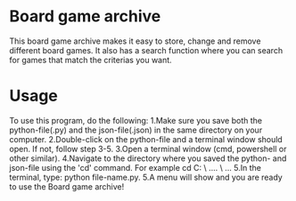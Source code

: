 # Board game archive
This board game archive makes it easy to store, change and remove different board games.
It also has a search function where you can search for games that match the criterias you want.

# Usage
To use this program, do the following:
1.Make sure you save both the python-file(.py) and the json-file(.json) in the same directory on your computer.
2.Double-click on the python-file and a terminal window should open. If not, follow step 3-5.
3.Open a terminal window (cmd, powershell or other similar).
4.Navigate to the directory where you saved the python- and json-file using the 'cd' command. For example cd C: \ .... \ ...
5.In the terminal, type: python file-name.py.
5.A menu will show and you are ready to use the Board game archive!
